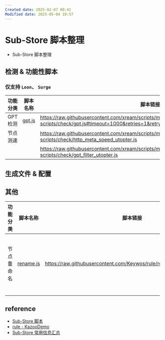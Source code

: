 ```yaml
---
Created date: 2025-02-07 00:41
Modified date: 2025-05-04 10:57
---
```

# Sub-Store 脚本整理
* Sub-Store 脚本整理

## 检测 & 功能性脚本

### 仅支持 `Loon`、 `Surge` 

| 功能分类   | 脚本名称                                                                                                                                                                          | 脚本链接                                                                                                                                                                | 作者  |
| ------ | ----------------------------------------------------------------------------------------------------------------------------------------------------------------------------- | ------------------------------------------------------------------------------------------------------------------------------------------------------------------- | --- |
| GPT 检测 | [gpt.js](https://raw.githubusercontent.com/xream/scripts/main/surge/modules/sub-store-scripts/check/gpt.js#timeout=1000&retries=1&retry_delay=1000&concurrency=10&client=iOS) | https://raw.githubusercontent.com/xream/scripts/main/surge/modules/sub-store-scripts/check/gpt.js#timeout=1000&retries=1&retry_delay=1000&concurrency=10&client=iOS |     |
| 节点测速   |                                                                                                                                                                               | https://raw.githubusercontent.com/xream/scripts/main/surge/modules/sub-store-scripts/check/http_meta_speed_utopter.js                                               |     |
|        |                                                                                                                                                                               | https://raw.githubusercontent.com/xream/scripts/main/surge/modules/sub-store-scripts/check/gpt_filter_utopter.js                                                    |     |
## 生成文件 & 配置

## 其他

| 功能分类  | 脚本名称                                                                                 | 脚本链接                                                                    | 作者  | 功能介绍                                    |
| ----- | ------------------------------------------------------------------------------------ | ----------------------------------------------------------------------- | --- | --------------------------------------- |
| 节点重命名 | [rename.js](https://raw.githubusercontent.com/Keywos/rule/refs/heads/main/rename.js) | https://raw.githubusercontent.com/Keywos/rule/refs/heads/main/rename.js |     | 本地: 按原节点, 批量重命名, 速度最快 支持所有支持SubStore的设备 |
|       |                                                                                      |                                                                         |     |                                         |

## reference
- [Sub-Store 脚本](https://www.jovegg.tech/posts/5)
- [rule - KazooDemo](https://github.com/KazooDemo/rule)
- [Sub-Store 常用信息汇总](https://www.jovegg.tech/posts/5)